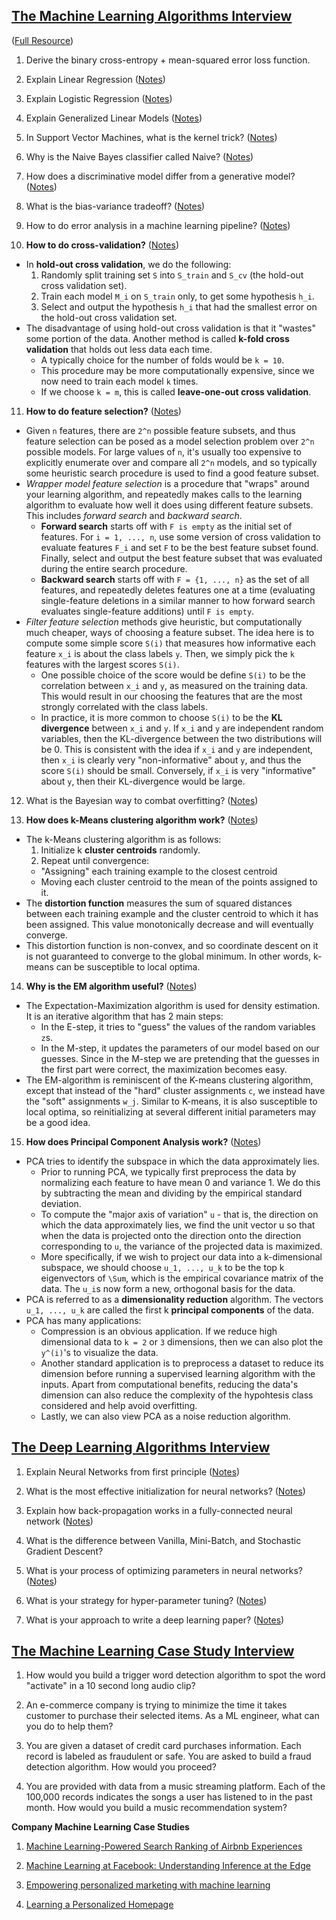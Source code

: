 ## [The Machine Learning Algorithms Interview](https://github.com/khanhnamle1994/cracking-the-data-science-interview/blob/master/Question-Bank/Workera/Machine-Learning-Algorithms-Interview.pdf)

([Full Resource](https://workera.ai/resources/machine-learning-algorithms-interview/))

1. Derive the binary cross-entropy + mean-squared error loss function.

2. Explain Linear Regression ([Notes](http://cs229.stanford.edu/notes-spring2019/cs229-notes1.pdf))

3. Explain Logistic Regression ([Notes](http://cs229.stanford.edu/notes-spring2019/cs229-notes1.pdf))

4. Explain Generalized Linear Models ([Notes](http://cs229.stanford.edu/notes-spring2019/cs229-notes1.pdf))

5. In Support Vector Machines, what is the kernel trick? ([Notes](http://cs229.stanford.edu/notes-spring2019/cs229-notes3.pdf))

6. Why is the Naive Bayes classifier called Naive? ([Notes](http://cs229.stanford.edu/notes-spring2019/cs229-notes2.pdf))

7. How does a discriminative model differ from a generative model? ([Notes](http://cs229.stanford.edu/notes-spring2019/cs229-notes2.pdf))

8. What is the bias-variance tradeoff? ([Notes](http://cs229.stanford.edu/section/error-analysis.pdf))

9. How to do error analysis in a machine learning pipeline? ([Notes](http://cs229.stanford.edu/section/error-analysis.pdf))

10. **How to do cross-validation?** ([Notes](http://cs229.stanford.edu/notes/cs229-notes5.pdf))

- In **hold-out cross validation**, we do the following:
  1. Randomly split training set `S` into `S_train` and `S_cv` (the hold-out cross validation set).
  2. Train each model `M_i` on `S_train` only, to get some hypothesis `h_i`.
  3. Select and output the hypothesis `h_i` that had the smallest error on the hold-out cross validation set.
- The disadvantage of using hold-out cross validation is that it "wastes" some portion of the data. Another method is called **k-fold cross validation** that holds out less data each time.
  - A typically choice for the number of folds would be `k = 10`.
  - This procedure may be more computationally expensive, since we now need to train each model `k` times.
  - If we choose `k = m`, this is called **leave-one-out cross validation**.

11. **How to do feature selection?** ([Notes](http://cs229.stanford.edu/notes/cs229-notes5.pdf))

- Given `n` features, there are `2^n` possible feature subsets, and thus feature selection can be posed as a model selection problem over `2^n` possible models. For large values of `n`, it's usually too expensive to explicitly enumerate over and compare all `2^n` models, and so typically some heuristic search procedure is used to find a good feature subset.
- *Wrapper model feature selection* is a procedure that "wraps" around your learning algorithm, and repeatedly makes calls to the learning algorithm to evaluate how well it does using different feature subsets. This includes *forward search* and *backward search*.
  - **Forward search** starts off with `F is empty` as the initial set of features. For `i = 1, ..., n`, use some version of cross validation to evaluate features `F_i` and set `F` to be the best feature subset found. Finally, select and output the best feature subset that was evaluated during the entire search procedure.
  - **Backward search** starts off with `F = {1, ..., n}` as the set of all features, and repeatedly deletes features one at a time (evaluating single-feature deletions in a similar manner to how forward search evaluates single-feature additions) until `F is empty`.
- *Filter feature selection* methods give heuristic, but computationally much cheaper, ways of choosing a feature subset. The idea here is to compute some simple score `S(i)` that measures how informative each feature `x_i` is about the class labels `y`. Then, we simply pick the `k` features with the largest scores `S(i)`.
  - One possible choice of the score would be define `S(i)` to be the correlation between `x_i` and `y`, as measured on the training data. This would result in our choosing the features that are the most strongly correlated with the class labels.
  - In practice, it is more common to choose `S(i)` to be the **KL divergence** between `x_i` and `y`. If `x_i` and `y` are independent random variables, then the KL-divergence between the two distributions will be 0. This is consistent with the idea if `x_i` and `y` are independent, then `x_i` is clearly very "non-informative" about `y`, and thus the score `S(i)` should be small. Conversely, if `x_i` is very "informative" about `y`, then their KL-divergence would be large.

12. What is the Bayesian way to combat overfitting? ([Notes](http://cs229.stanford.edu/notes/cs229-notes5.pdf))

13. **How does k-Means clustering algorithm work?** ([Notes](http://cs229.stanford.edu/notes-spring2019/cs229-notes7a.pdf))

- The k-Means clustering algorithm is as follows:
  1. Initialize k **cluster centroids** randomly.
  2. Repeat until convergence:
    - "Assigning" each training example to the closest centroid
    - Moving each cluster centroid to the mean of the points assigned to it.
- The **distortion function** measures the sum of squared distances between each training example and the cluster centroid to which it has been assigned. This value monotonically decrease and will eventually converge.
- This distortion function is non-convex, and so coordinate descent on it is not guaranteed to converge to the global minimum. In other words, k-means can be susceptible to local optima.

14. **Why is the EM algorithm useful?** ([Notes](http://cs229.stanford.edu/notes-spring2019/cs229-notes7b.pdf))

- The Expectation-Maximization algorithm is used for density estimation. It is an iterative algorithm that has 2 main steps:
  - In the E-step, it tries to "guess" the values of the random variables `z`s.
  - In the M-step, it updates the parameters of our model based on our guesses. Since in the M-step we are pretending that the guesses in the first part were correct, the maximization becomes easy.
- The EM-algorithm is reminiscent of the K-means clustering algorithm, except that instead of the "hard" cluster assignments `c`, we instead have the "soft" assignments `w_j`. Similar to K-means, it is also susceptible to local optima, so reinitializing at several different initial parameters may be a good idea.

15. **How does Principal Component Analysis work?** ([Notes](http://cs229.stanford.edu/notes-spring2019/cs229-notes10.pdf))

- PCA tries to identify the subspace in which the data approximately lies.
  - Prior to running PCA, we typically first preprocess the data by normalizing each feature to have mean 0 and variance 1. We do this by subtracting the mean and dividing by the empirical standard deviation.
  - To compute the "major axis of variation" `u` - that is, the direction on which the data approximately lies, we find the unit vector u so that when the data is projected onto the direction onto the direction corresponding to `u`, the variance of the projected data is maximized.
  - More specifically, if we wish to project our data into a k-dimensional subspace, we should choose `u_1, ..., u_k` to be the top k eigenvectors of `\Sum`, which is the empirical covariance matrix of the data. The `u_i`s now form a new, orthogonal basis for the data.
- PCA is referred to as a **dimensionality reduction** algorithm. The vectors `u_1, ..., u_k` are called the first k **principal components** of the data.
- PCA has many applications:
  - Compression is an obvious application. If we reduce high dimensional data to `k = 2` or `3` dimensions, then we can also plot the `y^(i)`'s to visualize the data.
  - Another standard application is to preprocess a dataset to reduce its dimension before running a supervised learning algorithm with the inputs. Apart from computational benefits, reducing the data's dimension can also reduce the complexity of the hypohtesis class considered and help avoid overfitting.
  - Lastly, we can also view PCA as a noise reduction algorithm.

## [The Deep Learning Algorithms Interview](https://github.com/khanhnamle1994/cracking-the-data-science-interview/blob/master/Question-Bank/Workera/Deep-Learning-Algorithms-Interview.pdf)

1. Explain Neural Networks from first principle ([Notes](http://cs229.stanford.edu/notes-spring2019/cs229-notes-deep_learning.pdf))

2. What is the most effective initialization for neural networks? ([Notes](https://www.deeplearning.ai/ai-notes/initialization/index.html))

3. Explain how back-propagation works in a fully-connected neural network ([Notes](http://cs230.stanford.edu/section/3/))

4. What is the difference between Vanilla, Mini-Batch, and Stochastic Gradient Descent?

5. What is your process of optimizing parameters in neural networks? ([Notes](https://www.deeplearning.ai/ai-notes/optimization/))

6. What is your strategy for hyper-parameter tuning? ([Notes](http://cs230.stanford.edu/section/7/))

7. What is your approach to write a deep learning paper? ([Notes](http://cs230.stanford.edu/section/8/))

## [The Machine Learning Case Study Interview](https://github.com/khanhnamle1994/cracking-the-data-science-interview/blob/master/Question-Bank/Workera/Machine-Learning-Case-Study-Interview.pdf)

1. How would you build a trigger word detection algorithm to spot the word "activate" in a 10 second long audio clip?

2. An e-commerce company is trying to minimize the time it takes customer to purchase their selected items. As a ML engineer, what can you do to help them?

3. You are given a dataset of credit card purchases information. Each record is labeled as fraudulent or safe. You are asked to build a fraud detection algorithm. How would you proceed?

4. You are provided with data from a music streaming platform. Each of the 100,000 records indicates the songs a user has listened to in the past month. How would you build a music recommendation system?

**Company Machine Learning Case Studies**

1. [Machine Learning-Powered Search Ranking of Airbnb Experiences](https://medium.com/airbnb-engineering/machine-learning-powered-search-ranking-of-airbnb-experiences-110b4b1a0789)

2. [Machine Learning at Facebook: Understanding Inference at the Edge](https://research.fb.com/wp-content/uploads/2018/12/Machine-Learning-at-Facebook-Understanding-Inference-at-the-Edge.pdf)

3. [Empowering personalized marketing with machine learning](https://eng.lyft.com/empowering-personalized-marketing-with-machine-learning-fd36e6bdeca6)

4. [Learning a Personalized Homepage](https://netflixtechblog.com/learning-a-personalized-homepage-aa8ec670359a)
